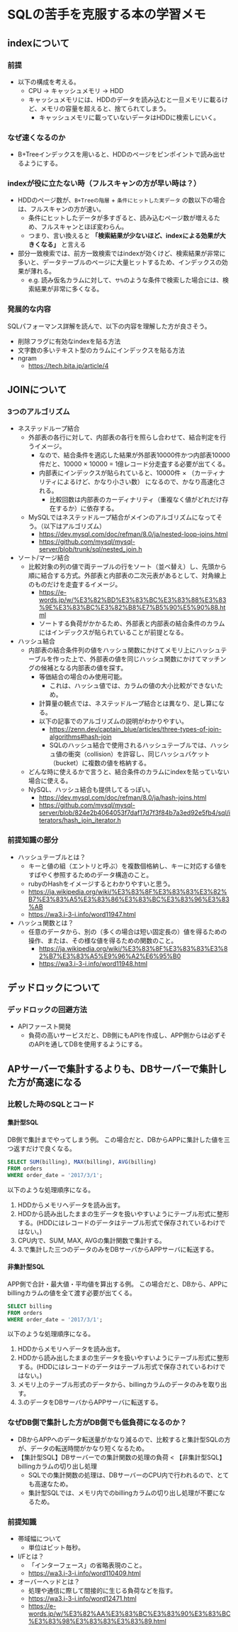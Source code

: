 # SQLの苦手を克服する本の学習メモ
## indexについて
### 前提
- 以下の構成を考える。
  - CPU -> キャッシュメモリ -> HDD
  - キャッシュメモリには、HDDのデータを読み込むと一旦メモリに載るけど、メモリの容量を超えると、捨てられてしまう。
    - キャッシュメモリに載っていないデータはHDDに検索しにいく。
### なぜ速くなるのか
- B+Treeインデックスを用いると、HDDのページをピンポイントで読み出せるようにする。

### indexが役に立たない時（フルスキャンの方が早い時は？）
- HDDのページ数が、`B+Treeの階層` + `条件にヒットした実データ` の数以下の場合は、フルスキャンの方が速い。
  - 条件にヒットしたデータが多すぎると、読み込むページ数が増えるため、フルスキャンとほぼ変わらん。
  - つまり、言い換えると **「検索結果が少ないほど、indexによる効果が大きくなる」** と言える
- 部分一致検索では、前方一致検索ではindexが効くけど、検索結果が非常に多いと、データテーブルのページに大量ヒットするため、インデックスの効果が薄れる。
  - e.g. 読み仮名カラムに対して、`サ%`のような条件で検索した場合には、検索結果が非常に多くなる。

### 発展的な内容
SQLパフォーマンス詳解を読んで、以下の内容を理解した方が良さそう。
- 削除フラグに有効なindexを貼る方法
- 文字数の多いテキスト型のカラムにインデックスを貼る方法
- ngram
  - https://tech.bita.jp/article/4

## JOINについて
### 3つのアルゴリズム
- ネステッドループ結合
  - 外部表の各行に対して、内部表の各行を照らし合わせて、結合判定を行うイメージ。
    - なので、結合条件を適応した結果が外部表10000件かつ内部表10000件だと、10000 × 10000 = 1億レコード分走査する必要が出てくる。
    - 内部表にインデックスが貼られていると、10000件 × （カーティナリティによるけど、かなり小さい数） になるので、かなり高速化される。
      - 比較回数は内部表のカーディナリティ（重複なく値がどれだけ存在するか）に依存する。
  - MySQLではネステッドループ結合がメインのアルゴリズムになってそう。（以下はアルゴリズム）
    - https://dev.mysql.com/doc/refman/8.0/ja/nested-loop-joins.html
    - https://github.com/mysql/mysql-server/blob/trunk/sql/nested_join.h
- ソート/マージ結合
  - 比較対象の列の値で両テーブルの行をソート（並べ替え）し、先頭から順に結合する方式。外部表と内部表の二次元表があるとして、対角線上のものだけを走査するイメージ。
    - https://e-words.jp/w/%E3%82%BD%E3%83%BC%E3%83%88%E3%83%9E%E3%83%BC%E3%82%B8%E7%B5%90%E5%90%88.html
    - ソートする負荷がかかるため、外部表と内部表の結合条件のカラムにはインデックスが貼られていることが前提となる。
- ハッシュ結合
  - 内部表の結合条件列の値をハッシュ関数にかけてメモリ上にハッシュテーブルを作った上で、外部表の値を同じハッシュ関数にかけてマッチングの候補となる内部表の値を探す。
    - 等価結合の場合のみ使用可能。
      - これは、ハッシュ値では、カラムの値の大小比較ができないため。
    - 計算量の観点では、ネステッドループ結合とは異なり、足し算になる。
    - 以下の記事でのアルゴリズムの説明がわかりやすい。
      - https://zenn.dev/captain_blue/articles/three-types-of-join-algorithms#hash-join
      - SQLのハッシュ結合で使用されるハッシュテーブルでは、ハッシュ値の衝突（collision）を許容し、同じハッシュバケット（bucket）に複数の値を格納する。
  - どんな時に使えるかで言うと、結合条件のカラムにindexを貼っていない場合に使える。
  - NySQL、ハッシュ結合も提供してるっぽい。
    - https://dev.mysql.com/doc/refman/8.0/ja/hash-joins.html
    - https://github.com/mysql/mysql-server/blob/824e2b4064053f7daf17d7f3f84b7a3ed92e5fb4/sql/iterators/hash_join_iterator.h

### 前提知識の部分
- ハッシュテーブルとは？  
  - キーと値の組（エントリと呼ぶ）を複数個格納し、キーに対応する値をすばやく参照するためのデータ構造のこと。
  - rubyのHashをイメージするとわかりやすいと思う。
  - https://ja.wikipedia.org/wiki/%E3%83%8F%E3%83%83%E3%82%B7%E3%83%A5%E3%83%86%E3%83%BC%E3%83%96%E3%83%AB
  - https://wa3.i-3-i.info/word11947.html
- ハッシュ関数とは？
  - 任意のデータから、別の（多くの場合は短い固定長の）値を得るための操作、または、その様な値を得るための関数のこと。
    - https://ja.wikipedia.org/wiki/%E3%83%8F%E3%83%83%E3%82%B7%E3%83%A5%E9%96%A2%E6%95%B0
    - https://wa3.i-3-i.info/word11948.html

## デッドロックについて
### デッドロックの回避方法
- APIファースト開発
  - 負荷の高いサービスだと、DB側にもAPIを作成し、APP側からは必ずそのAPIを通してDBを使用するようにする。

## APサーバーで集計するよりも、DBサーバーで集計した方が高速になる
### 比較した時のSQLとコード
#### 集計型SQL
DB側で集計までやってしまう例。
この場合だと、DBからAPPに集計した値を三つ返すだけで良くなる。
```sql
SELECT SUM(billing), MAX(billing), AVG(billing)
FROM orders
WHERE order_date = '2017/3/1';
```

以下のような処理順序になる。

1. HDDからメモリへデータを読み出す。
2. HDDから読み出したままの生データを扱いやすいようにテーブル形式に整形する。(HDDにはレコードのデータはテーブル形式で保存されているわけではない。)
3. CPU内で、SUM, MAX, AVGの集計関数で集計する。
4. 3.で集計した三つのデータのみをDBサーバからAPPサーバに転送する。

#### 非集計型SQL
APP側で合計・最大値・平均値を算出する例。
この場合だと、DBから、APPにbillingカラムの値を全て渡す必要が出てくる。
```sql
SELECT billing
FROM orders
WHERE order_date = '2017/3/1';
```

以下のような処理順序になる。

1. HDDからメモリへデータを読み出す。
2. HDDから読み出したままの生データを扱いやすいようにテーブル形式に整形する。(HDDにはレコードのデータはテーブル形式で保存されているわけではない。)
3. メモリ上のテーブル形式のデータから、billingカラムのデータのみを取り出す。
4. 3.のデータをDBサーバからAPPサーバに転送する。

### なぜDB側で集計した方がDB側でも低負荷になるのか？
- DBからAPPへのデータ転送量がかなり減るので、比較すると集計型SQLの方が、データの転送時間がかなり短くなるため。
- 【集計型SQL】DBサーバーでの集計関数の処理の負荷 < 【非集計型SQL】billingカラムの切り出し処理
  - SQLでの集計関数の処理は、DBサーバーのCPU内で行われるので、とても高速なため。
  - 集計型SQLでは、メモリ内でのbillingカラムの切り出し処理が不要になるため。  

### 前提知識
- 帯域幅について
  - 単位はビット毎秒。
- I/Fとは？
  - 「インターフェース」の省略表現のこと。
  - https://wa3.i-3-i.info/word110409.html
- オーバーヘッドとは？
  - 処理や通信に際して間接的に生じる負荷などを指す。
  - https://wa3.i-3-i.info/word12471.html
  - https://e-words.jp/w/%E3%82%AA%E3%83%BC%E3%83%90%E3%83%BC%E3%83%98%E3%83%83%E3%83%89.html

